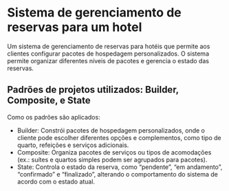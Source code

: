 # Sistema de gerenciamento de reservas para um hotel

Um sistema de gerenciamento de reservas para hotéis que permite aos clientes configurar pacotes de hospedagem personalizados. O sistema permite organizar diferentes níveis de pacotes e gerencia o estado das reservas.

## Padrões de projetos utilizados: Builder, Composite, e State

Como os padrões são aplicados:
- Builder: Constrói pacotes de hospedagem personalizados, onde o cliente pode escolher diferentes opções e complementos, como tipo de quarto, refeições e serviços adicionais.
- Composite: Organiza pacotes de serviços ou tipos de acomodações (ex.: suítes e quartos simples podem ser agrupados para pacotes).
- State: Controla o estado da reserva, como “pendente”, “em andamento”, “confirmado” e “finalizado”, alterando o comportamento do sistema de acordo com o estado atual.
